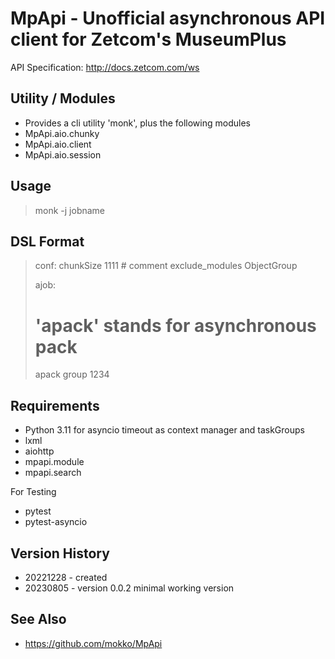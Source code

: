 # MpApi - Unofficial asynchronous API client for Zetcom's MuseumPlus

API Specification: http://docs.zetcom.com/ws

## Utility / Modules
* Provides a cli utility 'monk', plus the following modules
* MpApi.aio.chunky
* MpApi.aio.client
* MpApi.aio.session

## Usage
> monk -j jobname

## DSL Format
>conf:
>	chunkSize 1111 # comment
>	exclude_modules ObjectGroup
>
>ajob:
>	# 'apack' stands for asynchronous pack
>	apack group 1234 

## Requirements
* Python 3.11 for asyncio timeout as context manager and taskGroups
* lxml
* aiohttp
* mpapi.module
* mpapi.search

For Testing
* pytest 
* pytest-asyncio

## Version History
* 20221228 - created
* 20230805 - version 0.0.2 minimal working version 

## See Also
* https://github.com/mokko/MpApi